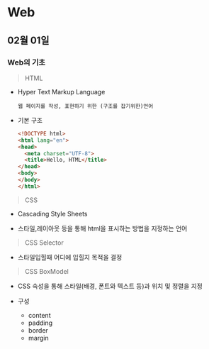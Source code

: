 # Web

## 02월 01일

###   Web의 기초

> HTML

- Hyper Text Markup Language

  `웹 페이지를 작성, 표현하기 위한 (구조를 잡기위한)언어`

- 기본 구조

  ```html
  <!DOCTYPE html>
  <html lang="en">
  <head>
    <meta charset="UTF-8">
    <title>Hello, HTML</title>
  </head>
  <body>
  </body>
  </html>
  ```



> CSS

- Cascading Style Sheets

- 스타일,레이아웃 등을 통해 html을  표시하는 방법을 지정하는 언어



> CSS  Selector

- 스타일입힐때 어디에 입힐지 목적을 결정



> CSS BoxModel

- CSS 속성을 통해 스타일(배경, 폰트와 텍스트 등)과 위치 및 정렬을 지정

- 구성
  - content
  - padding
  - border
  - margin